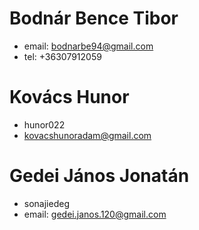 # Bodnár Bence Tibor
  - email: bodnarbe94@gmail.com
  - tel: +36307912059 

# Kovács Hunor
  - hunor022
  - kovacshunoradam@gmail.com

# Gedei János Jonatán
  - sonajiedeg
  - email: gedei.janos.120@gmail.com

